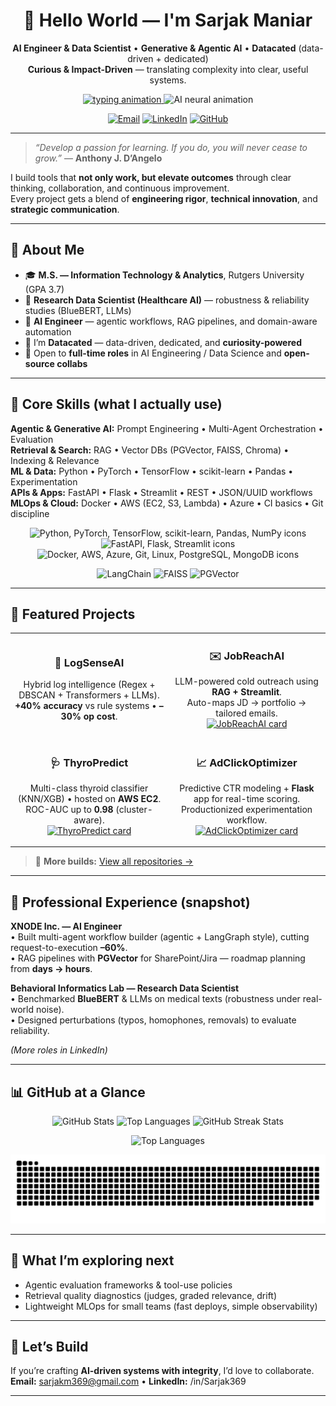 <!-- HERO -->
<div align="center">

# 👋 Hello World — I'm **Sarjak Maniar**

**AI Engineer & Data Scientist** • **Generative & Agentic AI** • **Datacated** (data-driven + dedicated)  
**Curious & Impact-Driven** — translating complexity into clear, useful systems.

<!-- Typing effect -->
<a href="https://github.com/Sarjak369">
  <img src="https://readme-typing-svg.demolab.com?font=Inter&weight=600&size=20&duration=3500&pause=800&center=true&vCenter=true&width=700&lines=Agentic+AI+%E2%80%A2+RAG+%E2%80%A2+Vector+Search+%E2%80%A2+Prompt+Engineering;ML+Systems+that+ship%2C+scale%2C+and+do+real+work;Lifelong+learner+%E2%80%94+build%2C+measure%2C+iterate" alt="typing animation">
</a>

<!-- Subtle AI gif -->
<img src="https://media.giphy.com/media/QTfX9Ejfra3ZmNxh6B/giphy.gif" width="600" alt="AI neural animation" />

<!-- Socials / quick actions -->
<p>
  <a href="mailto:sarjakm369@gmail.com"><img alt="Email" src="https://img.shields.io/badge/Email-sarjakm369%40gmail.com-1f6feb?style=for-the-badge&logo=gmail&logoColor=white"></a>
  <a href="https://www.linkedin.com/in/Sarjak369"><img alt="LinkedIn" src="https://img.shields.io/badge/LinkedIn-Sarjak369-0a66c2?style=for-the-badge&logo=linkedin&logoColor=white"></a>
  <a href="https://github.com/Sarjak369?tab=repositories"><img alt="GitHub" src="https://img.shields.io/badge/GitHub-Repos-24292f?style=for-the-badge&logo=github&logoColor=white"></a>
</p>

</div>

---

> *“Develop a passion for learning. If you do, you will never cease to grow.”* — **Anthony J. D’Angelo**

I build tools that **not only work, but elevate outcomes** through clear thinking, collaboration, and continuous improvement.  
Every project gets a blend of **engineering rigor**, **technical innovation**, and **strategic communication**.

---

## 🧠 About Me

- 🎓 **M.S. — Information Technology & Analytics**, Rutgers University (GPA 3.7)  
- 🧪 **Research Data Scientist (Healthcare AI)** — robustness & reliability studies (BlueBERT, LLMs)  
- 🧭 **AI Engineer** — agentic workflows, RAG pipelines, and domain-aware automation  
- 🧩 I’m **Datacated** — data-driven, dedicated, and **curiosity-powered**  
- 🤝 Open to **full-time roles** in AI Engineering / Data Science and **open-source collabs**

---

## 🧰 Core Skills (what I actually use)

**Agentic & Generative AI:** Prompt Engineering • Multi-Agent Orchestration • Evaluation  
**Retrieval & Search:** RAG • Vector DBs (PGVector, FAISS, Chroma) • Indexing & Relevance  
**ML & Data:** Python • PyTorch • TensorFlow • scikit-learn • Pandas • Experimentation  
**APIs & Apps:** FastAPI • Flask • Streamlit • REST • JSON/UUID workflows  
**MLOps & Cloud:** Docker • AWS (EC2, S3, Lambda) • Azure • CI basics • Git discipline

<p align="center">
  <!-- ML & Data -->
  <img src="https://skillicons.dev/icons?i=python,pytorch,tensorflow,sklearn,pandas,numpy&perline=8" alt="Python, PyTorch, TensorFlow, scikit-learn, Pandas, NumPy icons"/>
  <!-- APIs & Apps -->
  <img src="https://skillicons.dev/icons?i=fastapi,flask,streamlit&perline=8" alt="FastAPI, Flask, Streamlit icons"/>
  <!-- MLOps & Cloud -->
  <img src="https://skillicons.dev/icons?i=docker,aws,azure,git,linux,postgresql,mongodb&perline=8" alt="Docker, AWS, Azure, Git, Linux, PostgreSQL, MongoDB icons"/>
</p>

<!-- Custom badges for things without skillicons -->
<p align="center">
  <img src="https://img.shields.io/badge/LangChain-F3722C?style=for-the-badge" alt="LangChain"/>
  <img src="https://img.shields.io/badge/FAISS-00599C?style=for-the-badge" alt="FAISS"/>
  <img src="https://img.shields.io/badge/PGVector-336791?style=for-the-badge" alt="PGVector"/>
</p>


---

## 🚀 Featured Projects

<table>
<tr>
<td align="center" width="50%">

### 🔎 LogSenseAI  
Hybrid log intelligence (Regex + DBSCAN + Transformers + LLMs).  
**+40% accuracy** vs rule systems • **–30% op cost**.  

</td>
<td align="center" width="50%">

### ✉️ JobReachAI  
LLM-powered cold outreach using **RAG + Streamlit**.  
Auto-maps JD → portfolio → tailored emails.  
<a href="https://github.com/Sarjak369/cold_email_generator_Llama3.1">
  <img src="https://github-readme-stats.vercel.app/api/pin/?username=Sarjak369&repo=cold_email_generator_Llama3.1&theme=transparent" alt="JobReachAI card">
</a>

</td>
</tr>
<tr>
<td align="center" width="50%">

### 🩺 ThyroPredict  
Multi-class thyroid classifier (KNN/XGB) • hosted on **AWS EC2**.  
ROC-AUC up to **0.98** (cluster-aware).  
<a href="https://github.com/Sarjak369/ThyroPredict">
  <img src="https://github-readme-stats.vercel.app/api/pin/?username=Sarjak369&repo=ThyroPredict&theme=transparent" alt="ThyroPredict card">
</a>

</td>
<td align="center" width="50%">

### 📈 AdClickOptimizer  
Predictive CTR modeling + **Flask** app for real-time scoring.  
Productionized experimentation workflow.  
<a href="https://github.com/Sarjak369/AdClickOptimizer">
  <img src="https://github-readme-stats.vercel.app/api/pin/?username=Sarjak369&repo=AdClickOptimizer&theme=transparent" alt="AdClickOptimizer card">
</a>

</td>
</tr>
</table>

> 🧪 **More builds:** [View all repositories →](https://github.com/Sarjak369?tab=repositories)

---

## 💼 Professional Experience (snapshot)

**XNODE Inc. — AI Engineer**  
• Built multi-agent workflow builder (agentic + LangGraph style), cutting request-to-execution **–60%**.  
• RAG pipelines with **PGVector** for SharePoint/Jira — roadmap planning from **days → hours**.

**Behavioral Informatics Lab — Research Data Scientist**  
• Benchmarked **BlueBERT** & LLMs on medical texts (robustness under real-world noise).  
• Designed perturbations (typos, homophones, removals) to evaluate reliability.

*(More roles in LinkedIn)*

---

## 📊 GitHub at a Glance

<p align="center">
  <img src="https://github-readme-stats.vercel.app/api?username=Sarjak369&show_icons=true&theme=transparent" height="150" alt="GitHub Stats"/>
  <img src="https://github-readme-stats.vercel.app/api/top-langs/?username=Sarjak369&layout=compact&theme=transparent&hide=jupyter%20notebook,html" height="150" alt="Top Languages"/>
  <img src="https://github-readme-streak-stats.herokuapp.com?user=Sarjak369&theme=transparent&hide_border=true" height="150" alt="GitHub Streak Stats"/>
</p>

<p align="center">
  <img src="https://github-readme-stats.vercel.app/api/top-langs/?username=Sarjak369&layout=compact&theme=transparent" height="150" alt="Top Languages"/>
</p>


<!-- fun snake graph -->
<p align="center">
  <img src="https://raw.githubusercontent.com/platane/snk/output/github-contribution-grid-snake-dark.svg" alt="snake graph"/>
</p>

---

## 🌱 What I’m exploring next
- Agentic evaluation frameworks & tool-use policies  
- Retrieval quality diagnostics (judges, graded relevance, drift)  
- Lightweight MLOps for small teams (fast deploys, simple observability)

---

## 🤝 Let’s Build
If you’re crafting **AI-driven systems with integrity**, I’d love to collaborate.  
**Email:** sarjakm369@gmail.com • **LinkedIn:** /in/Sarjak369

---
